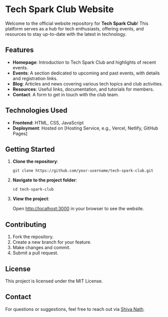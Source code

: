 <!DOCTYPE html>
<html lang="en">
<head>
  <meta charset="UTF-8">
  <meta name="viewport" content="width=device-width, initial-scale=1.0">
  
</head>
<body>

  <h1>Tech Spark Club Website</h1>
  <p>Welcome to the official website repository for <strong>Tech Spark Club</strong>! This platform serves as a hub for tech enthusiasts, offering events, and resources to stay up-to-date with the latest in technology.</p>

  <h2>Features</h2>
  <ul>
    <li><strong>Homepage</strong>: Introduction to Tech Spark Club and highlights of recent events.</li>
    <li><strong>Events</strong>: A section dedicated to upcoming and past events, with details and registration links.</li>
    <li><strong>Blog</strong>: Articles and news covering various tech topics and club activities.</li>
    <li><strong>Resources</strong>: Useful links, documentation, and tutorials for members.</li>
    <li><strong>Contact</strong>: A form to get in touch with the club team.</li>
  </ul>

  <h2>Technologies Used</h2>
  <ul>
    <li><strong>Frontend</strong>: HTML, CSS, JavaScript</li>
<!--     <li><strong>Framework</strong>: React (or the framework/library used)</li>
    <li><strong>Backend</strong>: Node.js (if applicable)</li> -->
    <li><strong>Deployment</strong>: Hosted on [Hosting Service, e.g., Vercel, Netlify, GitHub Pages]</li>
  </ul>

  <h2>Getting Started</h2>
  <ol>
    <li><strong>Clone the repository</strong>:
      <pre><code>git clone https://github.com/your-username/tech-spark-club.git</code></pre>
    </li>
    <li><strong>Navigate to the project folder</strong>:
      <pre><code>cd tech-spark-club</code></pre>
    </li>
<!--     <li><strong>Install dependencies</strong>:
      <pre><code>npm install</code></pre>
    </li>
    <li><strong>Run the project locally</strong>:
      <pre><code>npm start</code></pre> -->
    </li>
    <li><strong>View the project</strong>:
      <p>Open <a href="http://localhost:3000" target="_blank">http://localhost:3000</a> in your browser to see the website.</p>
    </li>
  </ol>

  <h2>Contributing</h2>
  <ol>
    <li>Fork the repository.</li>
    <li>Create a new branch for your feature.</li>
    <li>Make changes and commit.</li>
    <li>Submit a pull request.</li>
  </ol>

  <h2>License</h2>
  <p>This project is licensed under the MIT License.</p>

  <h2>Contact</h2>
  <p>For questions or suggestions, feel free to reach out via <a href="mailto:nathshiva907@gmail.com">Shiva Nath</a>.</p>

</body>
</html>
